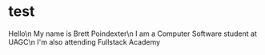 # test
Hello\n
My name is Brett Poindexter\n
I am a Computer Software student at UAGC\n
I'm also attending Fullstack Academy